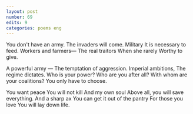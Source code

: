 ```yaml
---
layout: post
number: 69
edits: 9
categories: poems eng
---
```


You don't have an army.
The invaders will come.
Military 
It is necessary to feed. 
Workers and farmers— 
The real traitors
When she rarely
Worthy to give.

A powerful army —
The temptation of aggression.
Imperial ambitions,
The regime dictates.
Who is your power?
Who are you after all?
With whom are your coalitions?
You only have to choose.

You want peace 
You will not kill
And my own soul
Above all, you will save everything.
And a sharp ax
You can get it out of the pantry
For those you love
You will lay down life.
